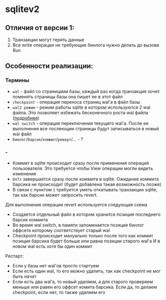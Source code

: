# sqlitev2

## Отличия от версии 1:

1. Транзакции могут терять данные
2. Все write операции не требующие бинлога нужно делать до вызова Run


## Особенности реализации:

### Термины

- `wal` - файл со страницами базы, каждый раз когда транзакция хочет поменять страницы базы она пишет ее в этот файл
- `checkpoint` - операция переноса страниц wal'а в файл базы
- `wal2 режим` - режим работы sqlite в котором используются 2 wal файла. Это позволяет избежать бесконечного роста wal файла ([подробнее](https://www.sqlite.org/cgi/src/doc/wal2/doc/wal2.md))
- `wal switch` - операция переключения текущего wal'a. После ее выполнения все послеющии страницы будут записываться в новый wal файл
- `бинлог`/`барсик`/`коммит`/`реверт`/... - ?

### -

- Коммит в sqlite происходит сразу после применения операций пользователя. Это требуется чтобы View операции могли видеть изменения
- `DoTx` завершается сразу после коммита в sqlite. Ожидание коммита барсика не происходит (будет добавлена такая возможность позже)
- В связи с пунктом `1` требуется уметь откатывать транзакции sqlite, так как барсик может запросить revert.
  
Для выполнения операции revert используется следующая схема

- Создается отдельный файл в котором хранится позиция последнего барсик коммита
- Во время wal switch, в памяти запоминается позиция бинлог оффсета которому соответствует старый wal
- Checkpoint происходит мануально только после того как коммит позиция барсика будет больше или равна позиции старого wal'а И в новом wal есть хотя бы один коммит

Рестарт:

- Если у базы нет wal'ов просто стартуем
- Если есть один wal, то его можно удалить, так как checkpoint не мог быть начат
- Если есть два wal'а, то новый удаляем, а для старого проверяем меньше или равен его оффсет комита барсика. Если да, то делаем checkpoint, если нет,
то также удаляем его
